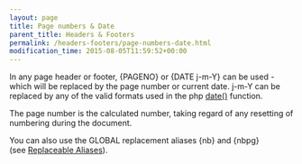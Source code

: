 ```yaml
---
layout: page
title: Page numbers & Date
parent_title: Headers & Footers
permalink: /headers-footers/page-numbers-date.html
modification_time: 2015-08-05T11:59:52+00:00
---
```


<p>In any page header or footer, {PAGENO} or {DATE j-m-Y} can be used - which will be replaced by the page number or current date. j-m-Y can be replaced by any of the valid formats used in the php <a href="http://www.php.net/manual/en/function.date.php" target="_blank">date()</a> function.</p>
<p>The page number is the calculated number, taking regard of any resetting of numbering during the document.</p>
<p>You can also use the GLOBAL replacement aliases {nb} and {nbpg} (see&nbsp;<a href="{{ "/what-else-can-i-do/replaceable-aliases.html" | prepend: site.baseurl }}">Replaceable Aliases</a>).</p>

